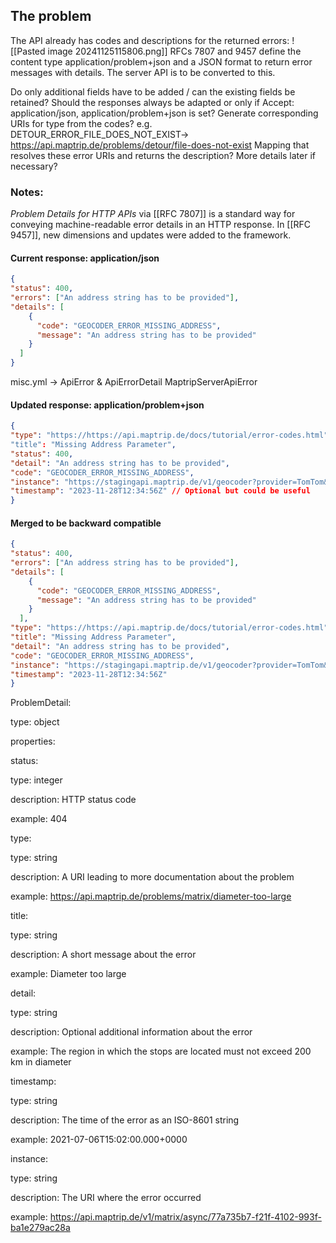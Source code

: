 ## The problem
The API already has codes and descriptions for the returned errors:
![[Pasted image 20241125115806.png]]
RFCs 7807 and 9457 define the content type application/problem+json and a JSON format to return error messages with details. The server API is to be converted to this.

Do only additional fields have to be added / can the existing fields be retained?
Should the responses always be adapted or only if Accept: application/json, application/problem+json is set?
Generate corresponding URIs for type from the codes? e.g. DETOUR_ERROR_FILE_DOES_NOT_EXIST-> https://api.maptrip.de/problems/detour/file-does-not-exist
Mapping that resolves these error URIs and returns the description? More details later if necessary?


### Notes:
*Problem Details for HTTP APIs* via [[RFC 7807]] is a standard way for conveying machine-readable error details in an HTTP response. In [[RFC 9457]], new dimensions and updates were added to the framework. 


#### Current response: application/json
```json
{ 
"status": 400, 
"errors": ["An address string has to be provided"], 
"details": [ 
	{ 
	  "code": "GEOCODER_ERROR_MISSING_ADDRESS", 
	  "message": "An address string has to be provided" 
	}
  ] 
}
```
misc.yml -> ApiError & ApiErrorDetail
MaptripServerApiError
#### Updated response: application/problem+json
```json
{
"type": "https://https://api.maptrip.de/docs/tutorial/error-codes.html", // individual error code pages would need to be implemented eventually. General errors that are self-explanatory would lead to about:blank. Absolute URIs are recommended
"title": "Missing Address Parameter",
"status": 400,
"detail": "An address string has to be provided",
"code": "GEOCODER_ERROR_MISSING_ADDRESS",
"instance": "https://stagingapi.maptrip.de/v1/geocoder?provider=TomTom&address=%20&country=DEU&limit=1", // Can get out of request? 
"timestamp": "2023-11-28T12:34:56Z" // Optional but could be useful
}
```

#### Merged to be backward compatible 
```json
{
"status": 400, 
"errors": ["An address string has to be provided"], 
"details": [ 
	{ 
	  "code": "GEOCODER_ERROR_MISSING_ADDRESS", 
	  "message": "An address string has to be provided" 
	}
  ], 
"type": "https://https://api.maptrip.de/docs/tutorial/error-codes.html",
"title": "Missing Address Parameter",
"detail": "An address string has to be provided",
"code": "GEOCODER_ERROR_MISSING_ADDRESS",
"instance": "https://stagingapi.maptrip.de/v1/geocoder?provider=TomTom&address=%20&country=DEU&limit=1",
"timestamp": "2023-11-28T12:34:56Z" 
}
```

ProblemDetail:

type: object

properties:

status:

type: integer

description: HTTP status code

example: 404

type:

type: string

description: A URI leading to more documentation about the problem

example: https://api.maptrip.de/problems/matrix/diameter-too-large

title:

type: string

description: A short message about the error

example: Diameter too large

detail:

type: string

description: Optional additional information about the error

example: The region in which the stops are located must not exceed 200 km in diameter

timestamp:

type: string

description: The time of the error as an ISO-8601 string

example: 2021-07-06T15:02:00.000+0000

instance:

type: string

description: The URI where the error occurred

example: https://api.maptrip.de/v1/matrix/async/77a735b7-f21f-4102-993f-ba1e279ac28a